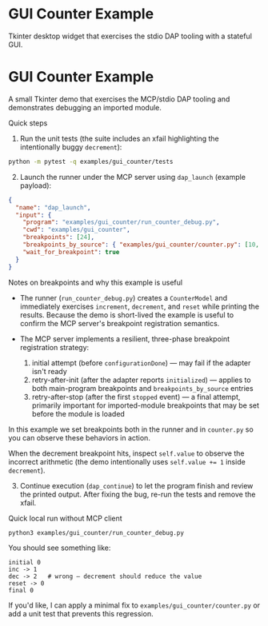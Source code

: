 # GUI Counter Example

Tkinter desktop widget that exercises the stdio DAP tooling with a stateful GUI.

# GUI Counter Example

A small Tkinter demo that exercises the MCP/stdio DAP tooling and demonstrates debugging an imported module.

Quick steps

1. Run the unit tests (the suite includes an xfail highlighting the intentionally buggy `decrement`):

```bash
python -m pytest -q examples/gui_counter/tests
```

2. Launch the runner under the MCP server using `dap_launch` (example payload):

```json
{
  "name": "dap_launch",
  "input": {
    "program": "examples/gui_counter/run_counter_debug.py",
    "cwd": "examples/gui_counter",
    "breakpoints": [24],
    "breakpoints_by_source": { "examples/gui_counter/counter.py": [10, 14] },
    "wait_for_breakpoint": true
  }
}
```

Notes on breakpoints and why this example is useful

- The runner (`run_counter_debug.py`) creates a `CounterModel` and immediately exercises `increment`, `decrement`, and `reset` while printing the results. Because the demo is short-lived the example is useful to confirm the MCP server's breakpoint registration semantics.
- The MCP server implements a resilient, three-phase breakpoint registration strategy:

  1. initial attempt (before `configurationDone`) — may fail if the adapter isn't ready
  2. retry-after-init (after the adapter reports `initialized`) — applies to both main-program breakpoints and `breakpoints_by_source` entries
  3. retry-after-stop (after the first `stopped` event) — a final attempt, primarily important for imported-module breakpoints that may be set before the module is loaded

In this example we set breakpoints both in the runner and in `counter.py` so you can observe these behaviors in action.

When the decrement breakpoint hits, inspect `self.value` to observe the incorrect arithmetic (the demo intentionally uses `self.value += 1` inside `decrement`).

3. Continue execution (`dap_continue`) to let the program finish and review the printed output. After fixing the bug, re-run the tests and remove the xfail.

Quick local run without MCP client

```bash
python3 examples/gui_counter/run_counter_debug.py
```

You should see something like:

```text
initial 0
inc -> 1
dec -> 2   # wrong — decrement should reduce the value
reset -> 0
final 0
```

If you'd like, I can apply a minimal fix to `examples/gui_counter/counter.py` or add a unit test that prevents this regression.
